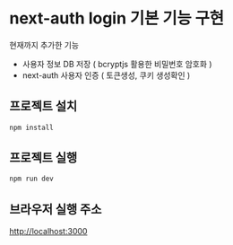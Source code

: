 # next-auth login 기본 기능 구현

현재까지 추가한 기능<br />

- 사용자 정보 DB 저장 ( bcryptjs 활용한 비밀번호 암호화 )
- next-auth 사용자 인증 ( 토큰생성, 쿠키 생성확인 )

## 프로젝트 설치

```bash
npm install
```

## 프로젝트 실행

```bash
npm run dev
```

## 브라우저 실행 주소

[http://localhost:3000](http://localhost:3000)
